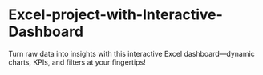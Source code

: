 # Excel-project-with-Interactive-Dashboard
Turn raw data into insights with this interactive Excel dashboard—dynamic charts, KPIs, and filters at your fingertips!
